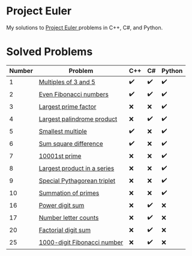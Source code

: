 # Project Euler
My solutions to [Project Euler ](https://projecteuler.net/) problems in C++, C#, and Python.

# Solved Problems
|Number|Problem|C++|C#|Python|
|------|-------|---|--|------|
|1|[Multiples of 3 and 5](https://projecteuler.net/problem=1)|:heavy_check_mark:|:heavy_check_mark:|:heavy_check_mark:|
|2|[Even Fibonacci numbers](https://projecteuler.net/problem=2)|:heavy_check_mark:|:heavy_check_mark:|:heavy_check_mark:|
|3|[Largest prime factor](https://projecteuler.net/problem=3)|:x:|:x:|:heavy_check_mark:|
|4|[Largest palindrome product](https://projecteuler.net/problem=4)|:x:|:heavy_check_mark:|:heavy_check_mark:|
|5|[Smallest multiple](https://projecteuler.net/problem=5)|:heavy_check_mark:|:x:|:heavy_check_mark:|
|6|[Sum square difference](https://projecteuler.net/problem=6)|:heavy_check_mark:|:x:|:heavy_check_mark:|
|7|[10001st prime](https://projecteuler.net/problem=7)|:x:|:x:|:heavy_check_mark:|
|8|[Largest product in a series](https://projecteuler.net/problem=8)|:x:|:x:|:heavy_check_mark:|
|9|[Special Pythagorean triplet](https://projecteuler.net/problem=9)|:x:|:x:|:heavy_check_mark:|
|10|[Summation of primes](https://projecteuler.net/problem=10)|:x:|:x:|:heavy_check_mark:|
|16|[Power digit sum](https://projecteuler.net/problem=16)|:x:|:heavy_check_mark:|:x:|
|17|[Number letter counts](https://projecteuler.net/problem=17)|:x:|:heavy_check_mark:|:x:|
|20|[Factorial digit sum](https://projecteuler.net/problem=20)|:x:|:heavy_check_mark:|:x:|
|25|[1000-digit Fibonacci number](https://projecteuler.net/problem=25)|:x:|:heavy_check_mark:|:x:|
